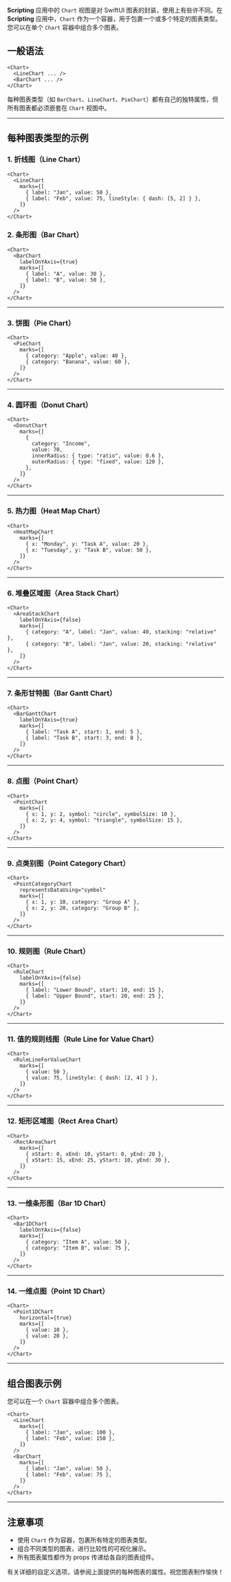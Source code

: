 **Scripting** 应用中的 `Chart` 视图是对 SwiftUI 图表的封装，使用上有些许不同。在 **Scripting** 应用中，`Chart` 作为一个容器，用于包裹一个或多个特定的图表类型。您可以在单个 `Chart` 容器中组合多个图表。

## 一般语法

```tsx
<Chart>
  <LineChart ... />
  <BarChart ... />
</Chart>
```

每种图表类型（如 `BarChart`、`LineChart`、`PieChart`）都有自己的独特属性，但所有图表都必须嵌套在 `Chart` 视图中。

---

## 每种图表类型的示例

### **1. 折线图（Line Chart）**

```tsx
<Chart>
  <LineChart
    marks={[
      { label: "Jan", value: 50 },
      { label: "Feb", value: 75, lineStyle: { dash: [5, 2] } },
    ]}
  />
</Chart>
```

### **2. 条形图（Bar Chart）**

```tsx
<Chart>
  <BarChart
    labelOnYAxis={true}
    marks={[
      { label: "A", value: 30 },
      { label: "B", value: 50 },
    ]}
  />
</Chart>
```

---

### **3. 饼图（Pie Chart）**

```tsx
<Chart>
  <PieChart
    marks={[
      { category: "Apple", value: 40 },
      { category: "Banana", value: 60 },
    ]}
  />
</Chart>
```

---

### **4. 圆环图（Donut Chart）**

```tsx
<Chart>
  <DonutChart
    marks={[
      {
        category: "Income",
        value: 70,
        innerRadius: { type: "ratio", value: 0.6 },
        outerRadius: { type: "fixed", value: 120 },
      },
    ]}
  />
</Chart>
```

---

### **5. 热力图（Heat Map Chart）**

```tsx
<Chart>
  <HeatMapChart
    marks={[
      { x: "Monday", y: "Task A", value: 20 },
      { x: "Tuesday", y: "Task B", value: 50 },
    ]}
  />
</Chart>
```

---

### **6. 堆叠区域图（Area Stack Chart）**

```tsx
<Chart>
  <AreaStackChart
    labelOnYAxis={false}
    marks={[
      { category: "A", label: "Jan", value: 40, stacking: "relative" },
      { category: "B", label: "Jan", value: 20, stacking: "relative" },
    ]}
  />
</Chart>
```

---

### **7. 条形甘特图（Bar Gantt Chart）**

```tsx
<Chart>
  <BarGanttChart
    labelOnYAxis={true}
    marks={[
      { label: "Task A", start: 1, end: 5 },
      { label: "Task B", start: 3, end: 8 },
    ]}
  />
</Chart>
```

---

### **8. 点图（Point Chart）**

```tsx
<Chart>
  <PointChart
    marks={[
      { x: 1, y: 2, symbol: "circle", symbolSize: 10 },
      { x: 2, y: 4, symbol: "triangle", symbolSize: 15 },
    ]}
  />
</Chart>
```

---

### **9. 点类别图（Point Category Chart）**

```tsx
<Chart>
  <PointCategoryChart
    representsDataUsing="symbol"
    marks={[
      { x: 1, y: 10, category: "Group A" },
      { x: 2, y: 20, category: "Group B" },
    ]}
  />
</Chart>
```

---

### **10. 规则图（Rule Chart）**

```tsx
<Chart>
  <RuleChart
    labelOnYAxis={false}
    marks={[
      { label: "Lower Bound", start: 10, end: 15 },
      { label: "Upper Bound", start: 20, end: 25 },
    ]}
  />
</Chart>
```

---

### **11. 值的规则线图（Rule Line for Value Chart）**

```tsx
<Chart>
  <RuleLineForValueChart
    marks={[
      { value: 50 },
      { value: 75, lineStyle: { dash: [2, 4] } },
    ]}
  />
</Chart>
```

---

### **12. 矩形区域图（Rect Area Chart）**

```tsx
<Chart>
  <RectAreaChart
    marks={[
      { xStart: 0, xEnd: 10, yStart: 0, yEnd: 20 },
      { xStart: 15, xEnd: 25, yStart: 10, yEnd: 30 },
    ]}
  />
</Chart>
```

---

### **13. 一维条形图（Bar 1D Chart）**

```tsx
<Chart>
  <Bar1DChart
    labelOnYAxis={false}
    marks={[
      { category: "Item A", value: 50 },
      { category: "Item B", value: 75 },
    ]}
  />
</Chart>
```

---

### **14. 一维点图（Point 1D Chart）**

```tsx
<Chart>
  <Point1DChart
    horizontal={true}
    marks={[
      { value: 10 },
      { value: 20 },
    ]}
  />
</Chart>
```

---

## 组合图表示例

您可以在一个 `Chart` 容器中组合多个图表。

```tsx
<Chart>
  <LineChart
    marks={[
      { label: "Jan", value: 100 },
      { label: "Feb", value: 150 },
    ]}
  />
  <BarChart
    marks={[
      { label: "Jan", value: 50 },
      { label: "Feb", value: 75 },
    ]}
  />
</Chart>
```

---

## 注意事项
- 使用 `Chart` 作为容器，包裹所有特定的图表类型。
- 组合不同类型的图表，进行比较性的可视化展示。
- 所有图表属性都作为 props 传递给各自的图表组件。

有关详细的自定义选项，请参阅上面提供的每种图表的属性。祝您图表制作愉快！